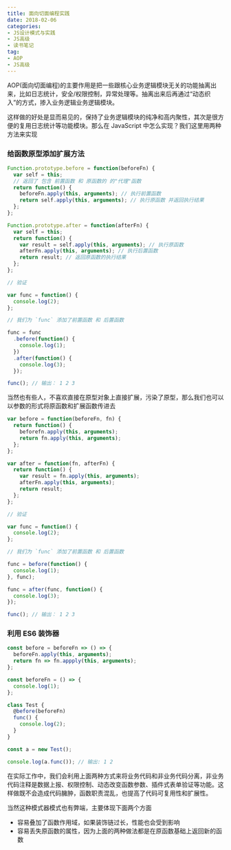 ```yaml
---
title: 面向切面编程实践
date: 2018-02-06
categories:
- JS设计模式与实践
- JS高级
- 读书笔记
tag:
- AOP
- JS高级
---
```


AOP(面向切面编程)的主要作用是把一些跟核心业务逻辑模块无关的功能抽离出来，比如日志统计，安全/权限控制，异常处理等。抽离出来后再通过“动态织入”的方式，掺入业务逻辑业务逻辑模块。

这样做的好处是显而易见的，保持了业务逻辑模块的纯净和高内聚性，其次是很方便的复用日志统计等功能模块。那么在 JavaScript 中怎么实现？我们这里用两种方法来实现

### 给函数原型添加扩展方法

```js
Function.prototype.before = function(beforeFn) {
  var self = this;
  // 返回了 包含 前置函数 和 原函数的 的"代理"函数
  return function() {
    beforeFn.apply(this, arguments); // 执行前置函数
    return self.apply(this, arguments); // 执行原函数 并返回执行结果
  };
};

Function.prototype.after = function(afterFn) {
  var self = this;
  return function() {
    var result = self.apply(this, arguments); // 执行原函数
    afterFn.apply(this, arguments); // 执行后置函数
    return result; // 返回原函数的执行结果
  };
};

// 验证

var func = function() {
  console.log(2);
};

// 我们为 `func` 添加了前置函数 和 后置函数

func = func
  .before(function() {
    console.log(1);
  })
  .after(function() {
    console.log(3);
  });

func(); // 输出： 1 2 3
```

当然也有些人，不喜欢直接在原型对象上直接扩展，污染了原型，那么我们也可以以参数的形式将原函数和扩展函数传进去

```js
var before = function(beforeFn, fn) {
  return function() {
    beforefn.apply(this, arguments);
    return fn.apply(this, arguments);
  };
};

var after = function(fn, afterFn) {
  return function() {
    var result = fn.apply(this, arguments);
    afterFn.apply(this, arguments);
    return result;
  };
};

// 验证

var func = function() {
  console.log(2);
};

// 我们为 `func` 添加了前置函数 和 后置函数

func = before(function() {
  console.log(1);
}, func);

func = after(func, function() {
  console.log(3);
});

func(); // 输出： 1 2 3
```

### 利用 ES6 装饰器

```js
const before = beforeFn => () => {
  beforeFn.apply(this, arguments);
  return fn => fn.appply(this, arguments);
};

const beforeFn = () => {
  console.log(1);
};

class Test {
  @before(beforeFn)
  func() {
    console.log(2);
  }
}

const a = new Test();

console.log(a.func()); // 输出: 1 2
```

在实际工作中，我们会利用上面两种方式来将业务代码和非业务代码分离，非业务代码注释是数据上报、权限控制、动态改变函数参数、插件式表单验证等功能。这样做既不会造成代码臃肿，函数职责混乱，也提高了代码可复用性和扩展性。

当然这种模式器模式也有弊端，主要体现下面两个方面

- 容易叠加了函数作用域，如果装饰链过长，性能也会受到影响
- 容易丢失原函数的属性，因为上面的两种做法都是在原函数基础上返回新的函数